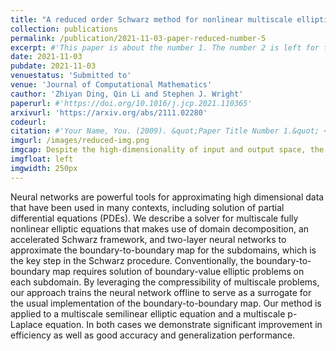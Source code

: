 ```yaml
---
title: "A reduced order Schwarz method for nonlinear multiscale elliptic equations based on two-layer neural networks"
collection: publications
permalink: /publication/2021-11-03-paper-reduced-number-5
excerpt: #'This paper is about the number 1. The number 2 is left for future work.'
date: 2021-11-03
pubdate: 2021-11-03
venuestatus: 'Submitted to'
venue: 'Journal of Computational Mathematics'
cauthor: 'Zhiyan Ding, Qin Li and Stephen J. Wright'
paperurl: #'https://doi.org/10.1016/j.jcp.2021.110365'
arxivurl: 'https://arxiv.org/abs/2111.02280'
codeurl: 
citation: #'Your Name, You. (2009). &quot;Paper Title Number 1.&quot; <i>Journal 1</i>. 1(1).'
imgurl: /images/reduced-img.png
imgcap: Despite the high-dimensionality of input and output space, the boundary-to-boundary operator in Schwarz iteration is an essentially low-dimensional operator that can be efficiently approximated by neural networks
imgfloat: left
imgwidth: 250px
---
```

Neural networks are powerful tools for approximating high dimensional data that have been used in many contexts, including solution of partial differential equations (PDEs). We describe a solver for multiscale fully nonlinear elliptic equations that makes use of domain decomposition, an accelerated Schwarz framework, and two-layer neural networks to approximate the boundary-to-boundary map for the subdomains, which is the key step in the Schwarz procedure. Conventionally, the boundary-to-boundary map requires solution of boundary-value elliptic problems on each subdomain. By leveraging the compressibility of multiscale problems, our approach trains the neural network offline to serve as a surrogate for the usual implementation of the boundary-to-boundary map. Our method is applied to a multiscale semilinear elliptic equation and a multiscale p-Laplace equation. In both cases we demonstrate significant improvement in efficiency as well as good accuracy and generalization performance.